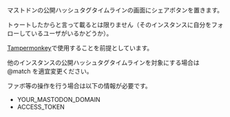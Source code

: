マストドンの公開ハッシュタグタイムラインの画面にシェアボタンを置きます。

トゥートしたからと言って載るとは限りません（そのインスタンスに自分をフォローしているユーザがいるかどうか）。

[Tampermonkey](http://tampermonkey.net/)で使用することを前提としています。

他のインスタンスの公開ハッシュタグタイムラインを対象にする場合は @match を適宜変更ください。

ファボ等の操作を行う場合は以下の情報が必要です。

- YOUR_MASTODON_DOMAIN
- ACCESS_TOKEN
